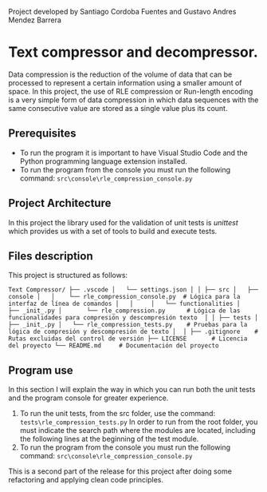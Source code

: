 Project developed by Santiago Cordoba Fuentes and Gustavo Andres Mendez Barrera

# Text compressor and decompressor.

Data compression is the reduction of the volume of data that can be processed to represent a certain information using a smaller amount of space. In this project, the use of RLE compression or Run-length encoding is a very simple form of data compression in which data sequences with the same consecutive value are stored as a single value plus its count.

## Prerequisites

- To run the program it is important to have Visual Studio Code and the Python programming language extension installed.
- To run the program from the console you must run the following command: `src\console\rle_compression_console.py`

## Project Architecture

In this project the library used for the validation of unit tests is *unittest* which provides us with a set of tools to build and execute tests.

## Files description 

This project is structured as follows:

`
Text Compressor/
├── .vscode
│   └── settings.json
│
│
├── src
│   ├── console
│   │    └── rle_compression_console.py  # Lógica para la interfaz de línea de comandos
│   │    
│   └── functionalities
│       ├── _init_.py
│       └── rle_compression.py      # Lógica de las funcionalidades para compresión y descompresión texto 
│
│
├── tests
│   ├── _init_.py
│   └── rle_compression_tests.py    # Pruebas para la lógica de compresión y descompresión de texto
│ 
│
├── .gitignore    # Rutas excluidas del control de versión
├── LICENSE       # Licencia del proyecto
└── README.md     # Documentación del proyecto
`

## Program use

In this section I will explain the way in which you can run both the unit tests and the program console for greater experience.

1. To run the unit tests, from the src folder, use the command: `tests\rle_compression_tests.py` In order to run from the root folder, you must indicate the search path where the modules are located, including the following lines at the beginning of the test module.
2. To run the program from the console you must run the following command: `src\console\rle_compression_console.py`

This is a second part of the release for this project after doing some refactoring and applying clean code principles.